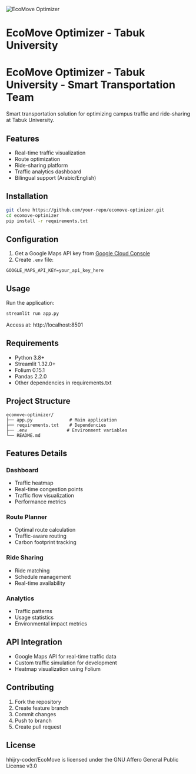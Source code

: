 ![EcoMove Optimizer](assets/logo.png)

# EcoMove Optimizer - Tabuk University


# EcoMove Optimizer - Tabuk University - Smart Transportation Team

Smart transportation solution for optimizing campus traffic and ride-sharing at Tabuk University.

## Features

- Real-time traffic visualization
- Route optimization
- Ride-sharing platform
- Traffic analytics dashboard
- Bilingual support (Arabic/English)

## Installation

```bash
git clone https://github.com/your-repo/ecomove-optimizer.git
cd ecomove-optimizer
pip install -r requirements.txt
```

## Configuration

1. Get a Google Maps API key from [Google Cloud Console](https://console.cloud.google.com/)
2. Create `.env` file:
```
GOOGLE_MAPS_API_KEY=your_api_key_here
```

## Usage

Run the application:
```bash
streamlit run app.py
```

Access at: http://localhost:8501

## Requirements

- Python 3.8+
- Streamlit 1.32.0+
- Folium 0.15.1
- Pandas 2.2.0
- Other dependencies in requirements.txt

## Project Structure

```
ecomove-optimizer/
├── app.py              # Main application
├── requirements.txt    # Dependencies
├── .env               # Environment variables
└── README.md
```

## Features Details

### Dashboard
- Traffic heatmap
- Real-time congestion points
- Traffic flow visualization
- Performance metrics

### Route Planner
- Optimal route calculation
- Traffic-aware routing
- Carbon footprint tracking

### Ride Sharing
- Ride matching
- Schedule management
- Real-time availability

### Analytics
- Traffic patterns
- Usage statistics
- Environmental impact metrics

## API Integration

- Google Maps API for real-time traffic data
- Custom traffic simulation for development
- Heatmap visualization using Folium

## Contributing

1. Fork the repository
2. Create feature branch
3. Commit changes
4. Push to branch
5. Create pull request

## License

hhijry-coder/EcoMove is licensed under the
GNU Affero General Public License v3.0
